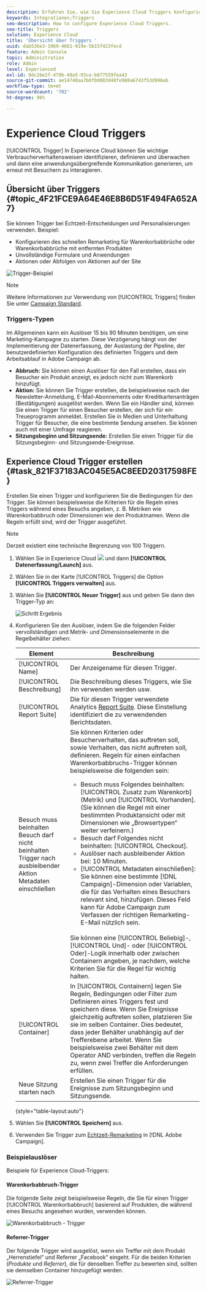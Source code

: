 ```yaml
---
description: Erfahren Sie, wie Sie Experience Cloud Triggers konfigurieren.
keywords: Integrationen;Triggers
seo-description: How to configure Experience Cloud Triggers.
seo-title: Triggers
solution: Experience Cloud
title: 'Übersicht über Triggers '
uuid: dab536e3-1969-4661-919e-5b15f423fecd
feature: Admin Console
topic: Administration
role: Admin
level: Experienced
exl-id: 9dc26e2f-479b-49a5-93ce-b877559fea43
source-git-commit: ae14748aa7b0f0d803d48fe980a6743f53d996ab
workflow-type: tm+mt
source-wordcount: '702'
ht-degree: 96%

---
```


# Experience Cloud Triggers

[!UICONTROL Trigger] In Experience Cloud können Sie wichtige Verbraucherverhaltensweisen identifizieren, definieren und überwachen und dann eine anwendungsübergreifende Kommunikation generieren, um erneut mit Besuchern zu interagieren.

## Übersicht über Triggers {#topic_4F21FCE9A64E46E8B6D51F494FA652A7}

Sie können Trigger bei Echtzeit-Entscheidungen und Personalisierungen verwenden. Beispiel:

* Konfigurieren des schnellen Remarketing für Warenkorbabbrüche oder Warenkorbabbrüche mit entfernten Produkten
* Unvollständige Formulare und Anwendungen
* Aktionen oder Abfolgen von Aktionen auf der Site

![Trigger-Beispiel](assets/trigger-abandonment-2.png)

>[!NOTE]
>
>Weitere Informationen zur Verwendung von [!UICONTROL Triggers] finden Sie unter [Campaign Standard](https://experienceleague.adobe.com/docs/campaign-standard/using/integrating-with-adobe-cloud/working-with-campaign-and-triggers/using-triggers-in-campaign.html?lang=de).

### Triggers-Typen

Im Allgemeinen kann ein Auslöser 15 bis 90 Minuten benötigen, um eine Marketing-Kampagne zu starten. Diese Verzögerung hängt von der Implementierung der Datenerfassung, der Auslastung der Pipeline, der benutzerdefinierten Konfiguration des definierten Triggers und dem Arbeitsablauf in Adobe Campaign ab.

* **Abbruch:** Sie können einen Auslöser für den Fall erstellen, dass ein Besucher ein Produkt anzeigt, es jedoch nicht zum Warenkorb hinzufügt.
* **Aktion:** Sie können Sie Trigger erstellen, die beispielsweise nach der Newsletter-Anmeldung, E-Mail-Abonnements oder Kreditkartenanträgen (Bestätigungen) ausgelöst werden. Wenn Sie ein Händler sind, können Sie einen Trigger für einen Besucher erstellen, der sich für ein Treueprogramm anmeldet. Erstellen Sie in Medien und Unterhaltung Trigger für Besucher, die eine bestimmte Sendung ansehen. Sie können auch mit einer Umfrage reagieren.
* **Sitzungsbeginn und Sitzungsende:** Erstellen Sie einen Trigger für die Sitzungsbeginn- und Sitzungsende-Ereignisse.

## Experience Cloud Trigger erstellen {#task_821F37183AC045E5AC8EED20317598FE}

Erstellen Sie einen Trigger und konfigurieren Sie die Bedingungen für den Trigger. Sie können beispielsweise die Kriterien für die Regeln eines Triggers während eines Besuchs angeben, z. B. Metriken wie Warenkorbabbruch oder Dimensionen wie den Produktnamen. Wenn die Regeln erfüllt sind, wird der Trigger ausgeführt.

>[!NOTE]
>
>Derzeit existiert eine technische Begrenzung von 100 Triggern.

1. Wählen Sie in Experience Cloud ![](assets/menu-icon.png) und dann **[!UICONTROL Datenerfassung/Launch]** aus.
2. Wählen Sie in der Karte [!UICONTROL Triggers] die Option **[!UICONTROL Triggers verwalten]** aus.
3. Wählen Sie **[!UICONTROL Neuer Trigger]** aus und geben Sie dann den Trigger-Typ an:

   ![Schritt Ergebnis](assets/add-trigger.png)

4. Konfigurieren Sie den Auslöser, indem Sie die folgenden Felder vervollständigen und Metrik- und Dimensionselemente in die Regelbehälter ziehen:

   | Element | Beschreibung |
   |--- |--- |
   | [!UICONTROL Name] | Der Anzeigename für diesen Trigger. |
   | [!UICONTROL Beschreibung] | Die Beschreibung dieses Triggers, wie Sie ihn verwenden werden usw. |
   | [!UICONTROL Report Suite] | Die für diesen Trigger verwendete Analytics [Report Suite](https://experienceleague.adobe.com/docs/analytics/admin/manage-report-suites/report-suites-admin.html?lang=de). Diese Einstellung identifiziert die zu verwendenden Berichtsdaten. |
   | Besuch muss beinhalten<br>Besuch darf nicht beinhalten<br>Trigger nach ausbleibender Aktion<br>Metadaten einschließen | Sie können Kriterien oder Besucherverhalten, das auftreten soll, sowie Verhalten, das nicht auftreten soll, definieren. Regeln für einen einfachen Warenkorbabbruchs-Trigger können beispielsweise die folgenden sein:<ul><li>Besuch muss Folgendes beinhalten: [!UICONTROL Zusatz zum Warenkorb] (Metrik) und [!UICONTROL Vorhanden]. (Sie können die Regel mit einer bestimmten Produktansicht oder mit Dimensionen wie „Browsertypen“ weiter verfeinern.)</li><li>Besuch darf Folgendes nicht beinhalten: [!UICONTROL Checkout].</li><li>Auslöser nach ausbleibender Aktion bei: 10 Minuten.</li><li>[!UICONTROL Metadaten einschließen]: Sie können eine bestimmte [!DNL Campaign]-Dimension oder Variablen, die für das Verhalten eines Besuchers relevant sind, hinzufügen. Dieses Feld kann für Adobe Campaign zum Verfassen der richtigen Remarketing-E-Mail nützlich sein.</li></ul><br>Sie können eine [!UICONTROL Beliebig]-, [!UICONTROL Und]- oder [!UICONTROL Oder]-Logik innerhalb oder zwischen Containern angeben, je nachdem, welche Kriterien Sie für die Regel für wichtig halten. |
   | [!UICONTROL Container] | In [!UICONTROL Containern] legen Sie Regeln, Bedingungen oder Filter zum Definieren eines Triggers fest und speichern diese. Wenn Sie Ereignisse gleichzeitig auftreten sollen, platzieren Sie sie im selben Container. Dies bedeutet, dass jeder Behälter unabhängig auf der Trefferebene arbeitet. Wenn Sie beispielsweise zwei Behälter mit dem Operator AND verbinden, treffen die Regeln zu, wenn zwei Treffer die Anforderungen erfüllen. |
   | Neue Sitzung starten nach | Erstellen Sie einen Trigger für die Ereignisse zum Sitzungsbeginn und Sitzungsende. |

   {style=&quot;table-layout:auto&quot;}

5. Wählen Sie **[!UICONTROL Speichern]** aus.
6. Verwenden Sie Trigger zum [Echtzeit-Remarketing](https://experienceleague.adobe.com/docs/campaign-standard/using/integrating-with-adobe-cloud/working-with-campaign-and-triggers/about-adobe-experience-cloud-triggers.html?lang=de) in [!DNL Adobe Campaign].

### Beispielauslöser

Beispiele für Experience Cloud-Triggers:

#### Warenkorbabbruch-Trigger

Die folgende Seite zeigt beispielsweise Regeln, die Sie für einen Trigger [!UICONTROL Warenkorbabbruch] basierend auf Produkten, die während eines Besuchs angesehen wurden, verwenden können.

![Warenkorbabbruch - Trigger](assets/abandonment-trigger.png)

#### Referrer-Trigger

Der folgende Trigger wird ausgelöst, wenn ein Treffer mit dem Produkt „Herrenstiefel“ und Referrer „Facebook“ eingeht. Für die beiden Kriterien (*Produkte* und *Referrer*), die für denselben Treffer zu bewerten sind, sollten sie demselben Container hinzugefügt werden.

![Referrer-Trigger](assets/fb-boots-promo.png)
